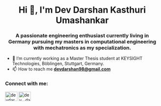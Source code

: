 <h1 align="center">Hi 👋, I'm Dev Darshan Kasthuri Umashankar</h1>
<h3 align="center">A passionate engineering enthusiast currently living in Germany pursuing my masters in computational engineering with mechatronics as my specialization.</h3>

- 🔭 I’m currently working as a Master Thesis student at KEYSIGHT Technologies, Böblingen, Stuttgart, Germany.
- 📫 How to reach me **devdarshan98@gmail.com**

<h3 align="left">Connect with me:</h3>
<p align="left">
<a href="https://linkedin.com/in/devdarshan98/" target="blank"><img align="center" src="https://raw.githubusercontent.com/rahuldkjain/github-profile-readme-generator/master/src/images/icons/Social/linked-in-alt.svg" alt="devdarshan98" height="30" width="40" /></a>
<a href="https://instagram.com/dev__darshan" target="blank"><img align="center" src="https://raw.githubusercontent.com/rahuldkjain/github-profile-readme-generator/master/src/images/icons/Social/instagram.svg" alt="dev__darshan" height="30" width="40" /></a>
</p>
